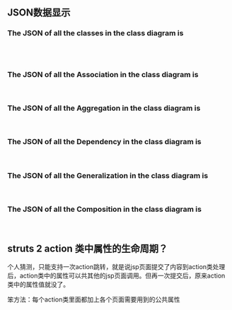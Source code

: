 ## JSON数据显示

<h3 class="text-primary">The JSON of all the classes in the class diagram is</h3>
<s:property value="classes" /><br><br>
<h3 class="text-primary">The JSON of all the Association in the class diagram is</h3>
<s:property value="ass" /><br>
<h3 class="text-primary">The JSON of all the Aggregation in the class diagram is</h3>
<s:property value="agg" /><br>
<h3 class="text-primary">The JSON of all the Dependency in the class diagram is</h3>
<s:property value="dp" /><br>
<h3 class="text-primary">The JSON of all the Generalization in the class diagram is</h3>
<s:property value="gl" /><br>
<h3 class="text-primary">The JSON of all the Composition in the class diagram is</h3>
<s:property value="cp" /><br>

## struts 2 action 类中属性的生命周期？

个人猜测，只能支持一次action跳转，就是说jsp页面提交了内容到action类处理后，action类中的属性可以共其他的jsp页面调用。但再一次提交后，原来action类中的属性值就没了。

笨方法：每个action类里面都加上各个页面需要用到的公共属性



